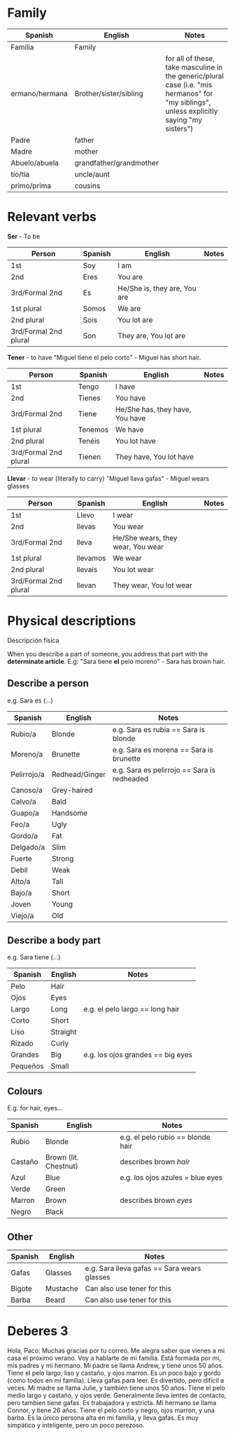 # Family
| Spanish | English | Notes |
| ---- | ---- | ---- |
| Familia | Family |  |
| ermano/hermana | Brother/sister/sibling | for all of these, take masculine in the generic/plural case (i.e. "mis hermanos" for "my siblings", unless explicitly saying "my sisters") |
| Padre | father |  |
| Madre | mother |  |
| Abuelo/abuela | grandfather/grandmother |  |
| tío/tía | uncle/aunt |  |
| primo/prima | cousins |  |
# Relevant verbs
**Ser** - To be

| Person | Spanish | English | Notes |
| ---- | ---- | ---- | ---- |
| 1st | Soy | I am |  |
| 2nd | Eres | You are |  |
| 3rd/Formal 2nd | Es | He/She is, they are, You are |  |
| 1st plural | Somos | We are |  |
| 2nd plural | Sois | You lot are |  |
| 3rd/Formal 2nd plural | Son | They are, You lot are |  |
**Tener** - to have
"Miguel tiene el pelo corto" - Miguel has short hair.

| Person | Spanish | English | Notes |
| ---- | ---- | ---- | ---- |
| 1st | Tengo | I have |  |
| 2nd | Tienes | You have |  |
| 3rd/Formal 2nd | Tiene | He/She has, they have, You have |  |
| 1st plural | Tenemos | We have |  |
| 2nd plural | Tenéis | You lot have |  |
| 3rd/Formal 2nd plural | Tienen | They have, You lot have |  |
**Llevar** - to wear (literally to carry)
"Miguel llava gafas" - Miguel wears glasses

| Person | Spanish | English | Notes |
| ---- | ---- | ---- | ---- |
| 1st | Llevo | I wear |  |
| 2nd | llevas | You wear |  |
| 3rd/Formal 2nd | lleva | He/She wears, they wear, You wear |  |
| 1st plural | llevamos | We wear |  |
| 2nd plural | llevaís | You lot wear |  |
| 3rd/Formal 2nd plural | llevan | They wear, You lot wear |  |
# Physical descriptions
Descripción física

When you describe a part of someone, you address that part with the **determinate article**. E.g:
"Sara tiene **el** pelo moreno" - Sara has brown hair.

## Describe a person
e.g. Sara es (...)

| Spanish | English | Notes |
| ---- | ---- | ---- |
| Rubio/a | Blonde | e.g. Sara es rubia == Sara is blonde |
| Moreno/a | Brunette | e.g. Sara es morena == Sara is brunette |
| Pelirrojo/a | Redhead/Ginger | e.g. Sara es pelirrojo == Sara is redheaded |
| Canoso/a | Grey-haired |  |
| Calvo/a | Bald |  |
| Guapo/a | Handsome |  |
| Feo/a | Ugly |  |
| Gordo/a | Fat |  |
| Delgado/a | Slim |  |
| Fuerte | Strong |  |
| Debil | Weak |  |
| Alto/a | Tall |  |
| Bajo/a | Short |  |
| Joven | Young |  |
| Viejo/a | Old |  |
## Describe a body part
e.g. Sara tiene (...)

| Spanish | English | Notes |
| ---- | ---- | ---- |
| Pelo | Hair |  |
| Ojos | Eyes |  |
| Largo | Long | e.g. el pelo largo == long hair |
| Corto | Short |  |
| Liso | Straight |  |
| Rizado | Curly |  |
| Grandes | Big | e.g. los ojos grandes == big eyes |
| Pequeños | Small |  |
## Colours
E.g. for hair, eyes...

| Spanish | English | Notes |
| ---- | ---- | ---- |
| Rubio | Blonde | e.g. el pelo rubio == blonde hair |
| Castaño | Brown (lit. Chestnut) | describes brown *hair* |
| Azul | Blue | e.g. los ojos azules = blue eyes |
| Verde | Green |  |
| Marron | Brown | describes brown *eyes* |
| Negro | Black |  |

## Other
| Spanish | English | Notes |
| ---- | ---- | ---- |
| Gafas | Glasses | e.g. Sara lleva gafas == Sara wears glasses |
| Bigote | Mustache | Can also use tener for this |
| Barba | Beard | Can also use tener for this |

# Deberes 3
Hola, Paco:
Muchas gracias por tu correo. Me alegra saber que vienes a mi casa el próximo verano.
Voy a hablarte de mi familia. Está formada por mi, mis padres y mi hermano.
Mi padre se llama Andrew, y tiene unos 50 años. Tiene el pelo largo, liso y castaño, y ojos marron. Es un poco bajo y gordo (como todos en mi familia). Lleva gafas para leer. Es divertido, pero difícil a veces.
Mi madre se llama Julie, y también tiene unos 50 años. Tiene el pelo medio largo y castaño, y ojos verde. Generalmente lleva lentes de contacto, pero tambien tiene gafas. Es trabajadora y estricta.
Mi hermano se llama Connor, y tiene 26 años. Tiene el pelo corto y negro, ojos marron, y una barba. Es la único persona alta en mi familia, y lleva gafas. Es muy simpático y inteligente, pero un poco perezoso.

